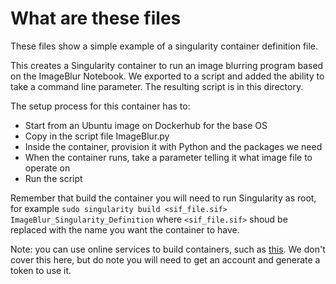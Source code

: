 # What are these files

These files show a simple example of a singularity container definition file.

This creates a Singularity container to run an image blurring program based on
the ImageBlur Notebook. We exported to a script and added the ability to take
a command line parameter. The resulting script is in this directory.

The setup process for this container has to:
* Start from an Ubuntu image on Dockerhub for the base OS
* Copy in the script file ImageBlur.py
* Inside the container, provision it with Python and the packages we need
* When the container runs, take a parameter telling it what image file to operate on
* Run the script

Remember that build the container you will need to run Singularity as root, for example
`sudo singularity build <sif_file.sif> ImageBlur_Singularity_Definition` where `<sif_file.sif>`
shoud be replaced with the name you want the container to have. 

Note: you can use online services to build containers, such as [this](https://cloud.sylabs.io/builder). 
We don't cover this here, but do note you will need to get an account
and generate a token to use it.

